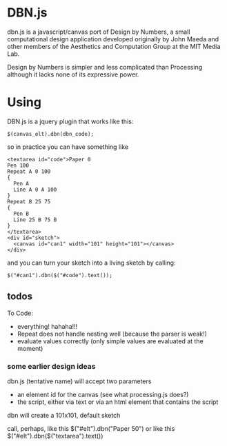# DBN.js

dbn.js is a javascript/canvas port of Design by Numbers, a small computational design application developed originally by John Maeda and other members of the Aesthetics and Computation Group at the MIT Media Lab. 

Design by Numbers is simpler and less complicated than Processing although it lacks none of its expressive power.

# Using

DBN.js is a jquery plugin that works like this:

    $(canvas_elt).dbn(dbn_code);

so in practice you can have something like

    <textarea id="code">Paper 0
    Pen 100
    Repeat A 0 100
    {
      Pen A
      Line A 0 A 100
    }
    Repeat B 25 75
    {
      Pen B
      Line 25 B 75 B
    }
    </textarea>
    <div id="sketch">
      <canvas id="can1" width="101" height="101"></canvas>
  	</div>
  	
and you can turn your sketch into a living sketch by calling:

    $("#can1").dbn($("#code").text());

## todos

To Code:
- everything! hahaha!!!
- Repeat does not handle nesting well (because the parser is weak!)
- evaluate values correctly (only simple values are evaluated at the moment)

### some earlier design ideas
dbn.js (tentative name) will accept two parameters
* an element id for the canvas (see what processing.js does?)
* the script, either via text or via an html element that contains the script

dbn will create a 101x101, default sketch

call, perhaps, like this
$("#elt").dbn("Paper 50")
or like this
$("#elt").dbn($("textarea").text())